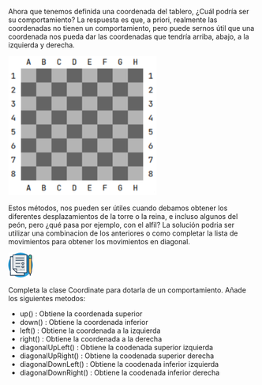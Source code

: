 Ahora que tenemos definida una coordenada del tablero, ¿Cuál podría ser su comportamiento? La respuesta es que, a priori, realmente las coordenadas no tienen un comportamiento, pero puede sernos útil que una coordenada nos pueda dar las coordenadas que tendría arriba, abajo, a la izquierda y derecha. 

![img3](../../../images/img3.png)

Estos métodos, nos pueden ser útiles cuando debamos obtener los diferentes desplazamientos de la torre o la reina, e incluso algunos del peón, pero ¿qué pasa por ejemplo, con el alfil? La solución podria ser utilizar una combinacion de los anteriores o como completar la lista de movimientos para obtener los movimientos en diagonal.

![](../../../images/task.png)

Completa la clase Coordinate para dotarla de un comportamiento. Añade los siguientes metodos:

- up() : Obtiene la coordenada superior
- down() : Obtiene la coordenada inferior
- left() : Obtiene la coordenada a la izquierda
- right() : Obtiene la coordenada a la derecha
- diagonalUpLeft() : Obtiene la coodenada superior izquierda
- diagonalUpRight() : Obtiene la coodenada superior derecha
- diagonalDownLeft() : Obtiene la coodenada inferior izquierda
- diagonalDownRight() : Obtiene la coodenada inferior derecha

 